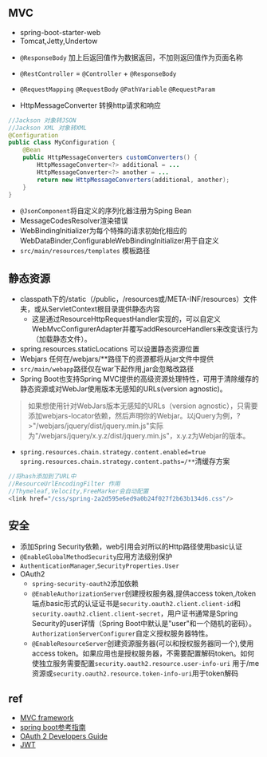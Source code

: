 ## MVC

+ spring-boot-starter-web
+ Tomcat,Jetty,Undertow
<!-- MVC -->
+ `@ResponseBody` 加上后返回值作为数据返回，不加则返回值作为页面名称
+ `@RestController` = `@Controller` + `@ResponseBody`
+ `@RequestMapping` `@RequestBody` `@PathVariable` `@RequestParam`

+ HttpMessageConverter 转换http请求和响应
```java
//Jackson 对象转JSON
//Jackson XML 对象转XML
@Configuration
public class MyConfiguration {
    @Bean
    public HttpMessageConverters customConverters() {
        HttpMessageConverter<?> additional = ...
        HttpMessageConverter<?> another = ...
        return new HttpMessageConverters(additional, another);
    }
}
```

+ `@JsonComponent`将自定义的序列化器注册为Sping Bean
+ MessageCodesResolver渲染错误
+ WebBindingInitializer为每个特殊的请求初始化相应的WebDataBinder,ConfigurableWebBindingInitializer用于自定义
+ `src/main/resources/templates` 模板路径

## 静态资源

+ classpath下的/static（/public，/resources或/META-INF/resources）文件夹，或从ServletContext根目录提供静态内容
    - 这是通过ResourceHttpRequestHandler实现的，可以自定义WebMvcConfigurerAdapter并覆写addResourceHandlers来改变该行为（加载静态文件）。
+ spring.resources.staticLocations 可以设置静态资源位置
+ Webjars 任何在/webjars/**路径下的资源都将从jar文件中提供
+ `src/main/webapp`路径仅在war下起作用,jar会忽略改路径
+ Spring Boot也支持Spring MVC提供的高级资源处理特性，可用于清除缓存的静态资源或对WebJar使用版本无感知的URLs(version agnostic)。
>如果想使用针对WebJars版本无感知的URLs（version agnostic），只需要添加webjars-locator依赖，然后声明你的Webjar。以jQuery为例，?>"/webjars/jquery/dist/jquery.min.js"实际为"/webjars/jquery/x.y.z/dist/jquery.min.js"，x.y.z为Webjar的版本。
+ `spring.resources.chain.strategy.content.enabled=true` `spring.resources.chain.strategy.content.paths=/**`清缓存方案
```java
//将hash添加到了URL中
//ResourceUrlEncodingFilter 作用
//Thymeleaf,Velocity,FreeMarker会自动配置
<link href="/css/spring-2a2d595e6ed9a0b24f027f2b63b134d6.css"/>
```

## 安全

+ 添加Spring Security依赖，web引用会对所以的Http路径使用basic认证
+ `@EnableGlobalMethodSecurity`应用方法级别保护
+ `AuthenticationManager`,`SecurityProperties.User`
+ OAuth2
    - `spring-security-oauth2`添加依赖
    - `@EnableAuthorizationServer`创建授权服务器,提供access token,/token端点basic形式的认证证书是`security.oauth2.client.client-id`和`security.oauth2.client.client-secret`，用户证书通常是Spring Security的user详情（Spring Boot中默认是"user"和一个随机的密码）。`AuthorizationServerConfigurer`自定义授权服务器特性。
    - `@EnableResourceServer`创建资源服务器(可以和授权服务器同一个),使用access token。如果应用也是授权服务器，不需要配置解码token。如何使独立服务需要配置`security.oauth2.resource.user-info-uri` 用于/me资源或`security.oauth2.resource.token-info-uri`用于token解码

## ref

+ [MVC framework](https://docs.spring.io/spring/docs/4.3.3.RELEASE/spring-framework-reference/htmlsingle/#mvc)
+ [spring boot参考指南](https://qbgbook.gitbooks.io/spring-boot-reference-guide-zh/IV.%20Spring%20Boot%20features/27.%20Developing%20web%20applications.html)
+ [OAuth 2 Developers Guide](http://projects.spring.io/spring-security-oauth/docs/oauth2.html)
+ [JWT](http://www.ruanyifeng.com/blog/2018/07/json_web_token-tutorial.html)